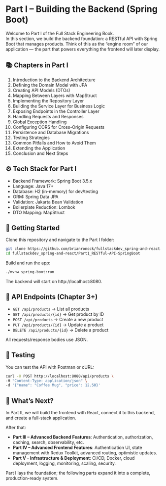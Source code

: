 # Part I – Building the Backend (Spring Boot)

Welcome to Part I of the Full Stack Engineering Book.  
In this section, we build the backend foundation: a RESTful API with Spring Boot that manages products. Think of this as the “engine room” of our application — the part that powers everything the frontend will later display.

## 📚 Chapters in Part I
1. Introduction to the Backend Architecture  
2. Defining the Domain Model with JPA  
3. Creating API Models (DTOs)  
4. Mapping Between Layers with MapStruct  
5. Implementing the Repository Layer  
6. Building the Service Layer for Business Logic  
7. Exposing Endpoints in the Controller Layer  
8. Handling Requests and Responses  
9. Global Exception Handling  
10. Configuring CORS for Cross-Origin Requests  
11. Persistence and Database Migrations  
12. Testing Strategies  
13. Common Pitfalls and How to Avoid Them  
14. Extending the Application  
15. Conclusion and Next Steps  

## ⚙️ Tech Stack for Part I
- Backend Framework: Spring Boot 3.5.x  
- Language: Java 17+  
- Database: H2 (in-memory) for dev/testing  
- ORM: Spring Data JPA  
- Validation: Jakarta Bean Validation  
- Boilerplate Reduction: Lombok  
- DTO Mapping: MapStruct

## 🚀 Getting Started

Clone this repository and navigate to the Part I folder:

```bash
git clone https://github.com/brianronock/fullstackdev_spring-and-react.git
cd fullstackdev_spring-and-react/Part1_RESTful-API-SpringBoot
```

Build and run the app:

```bash
./mvnw spring-boot:run
```

The backend will start on http://localhost:8080.

## 🔗 API Endpoints (Chapter 3+)
- `GET /api/products` → List all products  
- `GET /api/products/{id}` → Get product by ID  
- `POST /api/products` → Create a new product  
- `PUT /api/products/{id}` → Update a product  
- `DELETE /api/products/{id}` → Delete a product  

All requests/response bodies use JSON.

## 🧪 Testing

You can test the API with Postman or cURL:

```bash
curl -X POST http://localhost:8080/api/products \
-H "Content-Type: application/json" \
-d '{"name": "Coffee Mug", "price": 12.50}'
```

## 🔮 What’s Next?

In Part II, we will build the frontend with React, connect it to this backend, and create a full-stack application.  

After that:
- **Part III – Advanced Backend Features**: Authentication, authorization, caching, search, observability, etc.  
- **Part IV – Advanced Frontend Features**: Authentication UI, state management with Redux Toolkit, advanced routing, optimistic updates.  
- **Part V – Infrastructure & Deployment**: CI/CD, Docker, cloud deployment, logging, monitoring, scaling, security.  

Part I lays the foundation; the following parts expand it into a complete, production-ready system.
